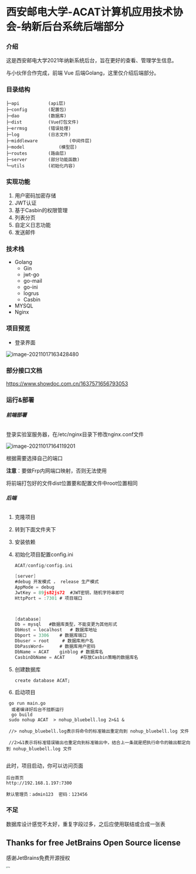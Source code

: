 # 西安邮电大学-ACAT计算机应用技术协会-纳新后台系统后端部分



### 介绍

这是西安邮电大学2021年纳新系统后台，旨在更好的查看、管理学生信息。

与小伙伴合作完成，前端 Vue   后端Golang，这里仅介绍后端部分。



### 目录结构

```shell
├─api	 		(api层)
├─config		(配置包)
├─dao			(数据库)
├─dist			(Vue打包文件)
├─errmsg		(错误处理)
├─log			(日志文件)
├─middleware	        (中间件层)  
├─model		        (模型层)
├─routes		(路由层) 
├─server		(部分功能函数)
└─utils			(初始化内容)

```



### 实现功能

1. 用户密码加密存储
2. JWT认证
3. 基于Casbin的权限管理
4. 列表分页
5. 自定义日志功能
6. 发送邮件



### 技术栈

- Golang
  - Gin
  - jwt-go
  - go-mail
  - go-ini
  - logrus
  - Casbin
- MYSQL
- Nginx



### 项目预览

- 登录界面

![image-20211017163428480](https://gitee.com/CJ-cooper6/picgo/raw/master/image-20211017163428480.png)

### 部分接口文档

https://www.showdoc.com.cn/1637571656793053



### 运行&部署

###### **前端部署**

登录实验室服务器，在/etc/nginx目录下修改nginx.conf文件

![image-20211017164119201](https://gitee.com/CJ-cooper6/picgo/raw/master/image-20211017164119201.png)

根据需要选择自己的端口

**注意**：要做Frp内网端口映射，否则无法使用



将前端打包好的文件dist位置要和配置文件中root位置相同



###### **后端**

1. 克隆项目

2. 转到下面文件夹下

3. 安装依赖

4. 初始化项目配置config.ini

   ```go
   ACAT/config/config.ini
   
   [server]
   #debug 开发模式 ， release 生产模式
   AppMode = debug
   JwtKey = 89js82js72	#JWT密钥，随机字符串即可
   HttpPort = :7301	# 项目端口
   
   
   
   [database]
   Db = mysql	#数据库类型，不能变更为其他形式
   DbHost = localhost	# 数据库地址
   Dbport = 3306	# 数据库端口
   Dbuser = root	 # 数据库用户名
   DbPassWord=		# 数据库用户密码
   DbName = ACAT	ginblog # 数据库名
   CasbinDbName = ACAT		#存放Casbin策略的数据库名
   ```

5. 创建数据库

   ```
   create database ACAT;
   ```

   

6. 启动项目

```shell
 go run main.go
  或者编译好后台不挂断运行
  go build
 sudo nohup ACAT  > nohup_bluebell.log 2>&1 &	
 
 //> nohup_bluebell.log表示将命令的标准输出重定向到 nohup_bluebell.log 文件
 
 //2>&1表示将标准错误输出也重定向到标准输出中，结合上一条就是把执行命令的输出都定向到 nohup_bluebell.log 文件
 
```



此时，项目启动，你可以访问页面

```
后台首页
http://192.168.1.197:7300

默认管理员：admin123  密码：123456
```



### 不足

数据库设计感觉不太好，重复字段过多，之后应使用联结或合成一张表



## Thanks for free JetBrains Open Source license

感谢JetBrains免费开源授权

<img src="https://gitee.com/wejectchan/ginblog/raw/master/upload/jet.png" alt="img" style="zoom: 25%;" />

